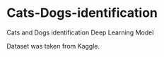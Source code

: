 # Cats-Dogs-identification
Cats and Dogs identification Deep Learning Model

Dataset was taken from Kaggle.